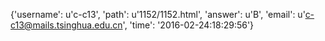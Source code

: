 {'username': u'c-c13', 'path': u'1152/1152.html', 'answer': u'B', 'email': u'c-c13@mails.tsinghua.edu.cn', 'time': '2016-02-24:18:29:56'}